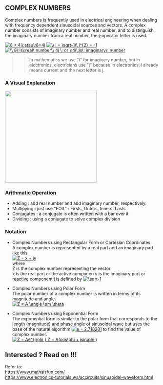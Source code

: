 ## COMPLEX NUMBERS

Complex numbers is frequently used in electrical engineering when dealing with frequency dependent sinusoidal sources and vectors. 
A complex number consists of imaginary number and real number, and to distinguish the imaginary number from a real number, the j-operator letter is used.

<a href="https://www.codecogs.com/eqnedit.php?latex=8&space;&plus;&space;4j\:atau\:8&plus;4i" target="_blank"><img src="https://latex.codecogs.com/gif.latex?8&space;&plus;&space;4j\:atau\:8&plus;4i" title="8 + 4j\:atau\:8+4i" /></a>
<a href="https://www.codecogs.com/eqnedit.php?latex=\\&space;i&space;=&space;\sqrt-1\\&space;i^{2}&space;=&space;-1" target="_blank"><img src="https://latex.codecogs.com/gif.latex?\\&space;i&space;=&space;\sqrt-1\\&space;i^{2}&space;=&space;-1" title="\\ i = \sqrt-1\\ i^{2} = -1" /></a>  
<a href="https://www.codecogs.com/eqnedit.php?latex=\\&space;8\:is\:real\:number\\&space;4j&space;\:&space;or&space;\:4i\:is\:&space;imaginary\:&space;number" target="_blank"><img src="https://latex.codecogs.com/gif.latex?\\&space;8\:is\:real\:number\\&space;4j&space;\:&space;or&space;\:4i\:is\:&space;imaginary\:&space;number" title="\\ 8\:is\:real\:number\\ 4j \: or \:4i\:is\: imaginary\: number" /></a>

>>In mathematics we use "i" for imaginary number, but in electronics, electricians use "j" because in electronics, i already means current and the next letter is j.   
### A Visual Explanation  
<img src="https://github.com/whentea/afbeldingeen/blob/master/complex-plane.svg" width="300">  

### Arithmatic Operation  
- Adding :  add real number and add imaginary number, respectively.
- Multipying  : just use "FOIL" : Firsts, Outers, Inners, Lasts
- Conjugates  : a conjugate is often written with a bar over it
- Dividing  : using a conjugate to solve complex division

### Notation

* Complex Numbers using Rectangular Form  or Cartesian Coordinates  
A complex number is represented by a real part and an imaginary part like this  
<a href="https://www.codecogs.com/eqnedit.php?latex=Z&space;=&space;x&space;&plus;&space;jy" target="_blank"><img src="https://latex.codecogs.com/gif.latex?Z&space;=&space;x&space;&plus;&space;jy" title="Z = x + jy" /></a>  
where  
Z is the complex number representing the vector  
x is the real part or the active componen
y is the imaginary part or reactive component
j is defined by <a href="https://www.codecogs.com/eqnedit.php?latex=\sqrt-1" target="_blank"><img src="https://latex.codecogs.com/gif.latex?\sqrt-1" title="\sqrt-1" /></a>

* Complex Numbers using Polar Form  
The polar number of a complex number is written in terms of its magnitude and angle.  
<a href="https://www.codecogs.com/eqnedit.php?latex=Z&space;=&space;A&space;\angle&space;\pm&space;\theta" target="_blank"><img src="https://latex.codecogs.com/gif.latex?Z&space;=&space;A&space;\angle&space;\pm&space;\theta" title="Z = A \angle \pm \theta" /></a>  


* Complex Numbers using Exponential Form  
The exponential form is similar to the polar form that corresponds to the length (magnitude) and phase angle of sinusoidal wave but uses the base of the natural algorithm <a href="https://www.codecogs.com/eqnedit.php?latex=e&space;=&space;2.718281" target="_blank"><img src="https://latex.codecogs.com/gif.latex?e&space;=&space;2.718281" title="e = 2.718281" /></a> to find the value of complex number.  
<a href="https://www.codecogs.com/eqnedit.php?latex=Z&space;=&space;Ae^{j\phi&space;}&space;Z&space;=&space;A(cos\phi&space;&plus;&space;jsin\phi&space;)" target="_blank"><img src="https://latex.codecogs.com/gif.latex?Z&space;=&space;Ae^{j\phi&space;}&space;Z&space;=&space;A(cos\phi&space;&plus;&space;jsin\phi&space;)" title="Z = Ae^{j\phi } Z = A(cos\phi + jsin\phi )" /></a>
  
  
## Interested ? Read on !!! 

Refer to:  
https://www.mathsisfun.com/  
https://www.electronics-tutorials.ws/accircuits/sinusoidal-waveform.html